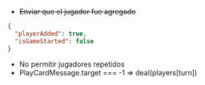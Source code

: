 - ~~Enviar que el jugador fue agregado~~
````json
{
  "playerAdded": true,
  "isGameStarted": false
}
````
- No permitir jugadores repetidos
- PlayCardMessage.target === -1 => deal(players[turn])